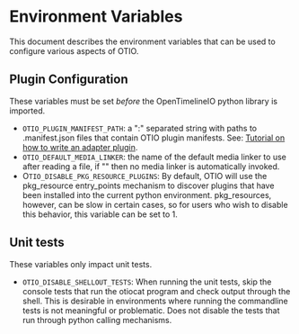 # Environment Variables

This document describes the environment variables that can be used to configure
various aspects of OTIO.

## Plugin Configuration

These variables must be set _before_ the OpenTimelineIO python library is imported.

- `OTIO_PLUGIN_MANIFEST_PATH`: a ":" separated string with paths to .manifest.json files that contain OTIO plugin manifests.  See: <a href="write-an-adapter.html" target="_blank">Tutorial on how to write an adapter plugin</a>.
- `OTIO_DEFAULT_MEDIA_LINKER`: the name of the default media linker to use after reading a file, if "" then no media linker is automatically invoked.
- O`TIO_DISABLE_PKG_RESOURCE_PLUGINS`: By default, OTIO will use the pkg_resource entry_points mechanism to discover plugins that have been installed into the current python environment.  pkg_resources, however, can be slow in certain cases, so for users who wish to disable this behavior, this variable can be set to 1.

## Unit tests

These variables only impact unit tests.

- `OTIO_DISABLE_SHELLOUT_TESTS`: When running the unit tests, skip the console tests that run the otiocat program and check output through the shell.  This is desirable in environments where running the commandline tests is not meaningful or problematic.  Does not disable the tests that run through python calling mechanisms.
